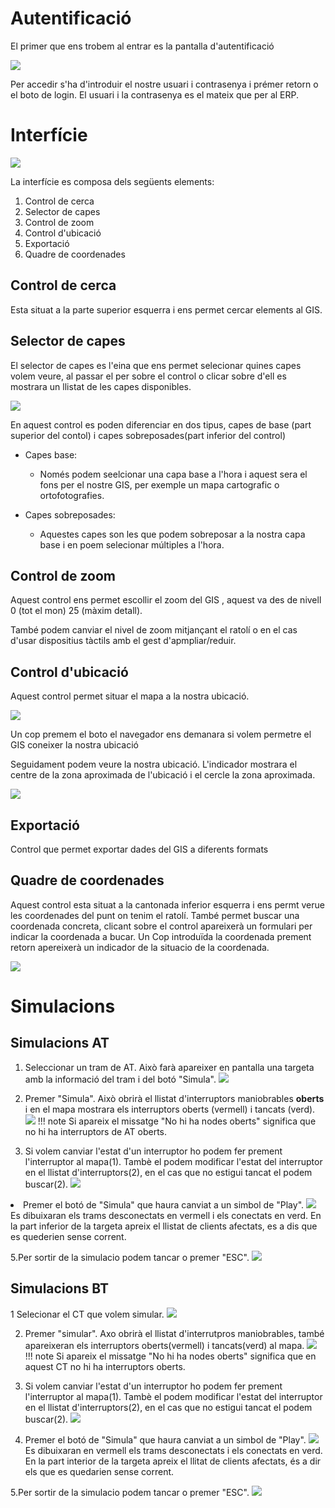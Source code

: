 # Autentificació

 El primer que ens trobem al entrar es la pantalla d'autentificació
 
 ![](_static/login.png)

 Per accedir s'ha d'introduir el nostre usuari i contrasenya i prémer retorn o el boto de login. El usuari i la contrasenya es el mateix que per al ERP.

# Interfície

 ![](_static/interficie.png)
 
 La interfície es composa dels següents elements:

 1. Control de cerca
 2. Selector de capes
 3. Control de zoom
 4. Control d'ubicació
 5. Exportació
 6. Quadre de coordenades
 
## Control de cerca
 
 Esta situat a la parte superior esquerra i ens permet cercar elements al GIS. 

## Selector de capes
 
 El selector de capes es l'eina que ens permet selecionar quines capes volem veure, al passar el per sobre el control o clicar sobre d'ell es mostrara un llistat de les capes disponibles.
 
 ![](_static/capes.png)
 
 En aquest control es poden diferenciar en dos tipus, capes de base (part superior del contol) i capes sobreposades(part inferior del control)
 
 - Capes base:
    -  Només podem seelcionar una capa base a l'hora i aquest sera el fons per el nostre GIS, per exemple un mapa cartografic o ortofotografies.

 - Capes sobreposades:
    - Aquestes capes son les que podem sobreposar a la nostra capa base i en poem selecionar múltiples a l'hora.

## Control de zoom
 
 Aquest control ens permet escollir el zoom del GIS , aquest va des de nivell 0 (tot el mon)  25 (màxim detall).
 
 També podem canviar el nivel de zoom mitjançant el ratolí o en el cas d'usar dispositius tàctils amb el gest d'apmpliar/reduir.

## Control d'ubicació
 
 Aquest control permet situar el mapa a la nostra ubicació.
 
 ![](_static/permet_ubicacio.png)
 
 Un cop premem el boto el navegador ens demanara si volem permetre el GIS coneixer la nostra ubicació
 
 Seguidament podem veure la nostra ubicació. L'indicador mostrara el centre de la zona aproximada de l'ubicació i el cercle la zona aproximada.
 
 ![](_static/ubicacio.png)

## Exportació
  
  Control que permet exportar dades del GIS a diferents formats 
 
## Quadre de coordenades

 Aquest control esta situat a la cantonada inferior esquerra i ens permt verue les coordenades del punt on tenim el ratolí. També permet buscar una coordenada concreta, clicant sobre el control apareixerà un formulari per indicar la coordenada a bucar. Un Cop introduïda la coordenada prement retorn apereixerà un indicador de la situacio de la coordenada.
  
 ![](_static/coordenades.png)

# Simulacions

## Simulacions AT

1. Seleccionar un tram de AT. Això farà apareixer en pantalla una targeta amb la informació del tram i del botó "Simula".
 ![](_static/sim_at/step_1.png)
 
2. Premer "Simula". Això obrirà el llistat d'interruptors maniobrables **oberts** i en el mapa mostrara els interruptors oberts (vermell) i tancats (verd).
 ![](_static/sim_at/step_2.png)
!!! note
    Si apareix el missatge "No hi ha nodes oberts" significa que no hi ha interruptors de AT oberts.
 
3. Si volem canviar l'estat d'un interruptor ho podem fer prement l'interruptor al mapa(1). Tambè el podem modificar l'estat del interruptor en el llistat d'interruptors(2), en el cas que no estigui tancat el podem buscar(2).
 ![](_static/sim_at/step_3.png)
 <note>
 <! indicar que es veu nombre de interruptors oberts>
 </note
 
4. Premer el botó de "Simula" que haura canviat a un simbol de "Play".
 ![](_static/sim_at/step_4.png)
 Es dibuixaran els trams desconectats en vermell i els conectats en verd.
 En la part inferior de la targeta apreix el llistat de clients afectats, es a dis que es quederien sense corrent.
 
5.Per sortir de la simulacio podem tancar o premer "ESC".
 ![](_static/sim_at/step_5.png)

## Simulacions BT

1 Selecionar el CT que volem simular.
 ![](_static/sim_bt/step_1.png)

2. Premer "simular". Axo obrirà el llistat d'interrutpros maniobrables, també apareixeran els interruptors oberts(vermell) i tancats(verd) al mapa.
 ![](_static/sim_bt/step_2.png)
!!! note
    Si apareix el missatge "No hi ha nodes oberts" significa que en aquest CT no hi ha interruptors oberts.
 
3. Si volem canviar l'estat d'un interruptor ho podem fer prement l'interruptor al mapa(1). Tambè el podem modificar l'estat del interruptor en el llistat d'interruptors(2), en el cas que no estigui tancat el podem buscar(2). 
 ![](_static/sim_bt/step_3.png)
 
4. Premer el botó de "Simula" que haura canviat a un simbol de "Play".
 ![](_static/sim_bt/step_4.png)
Es dibuixaran en vermell els trams desconectats i els conectats en verd.
En la part interior de la targeta apreix el llitat de clients afectats, és a dir els que es quedarien sense corrent.

5.Per sortir de la simulacio podem tancar o premer "ESC".
 ![](_static/sim_bt/step_5.png)